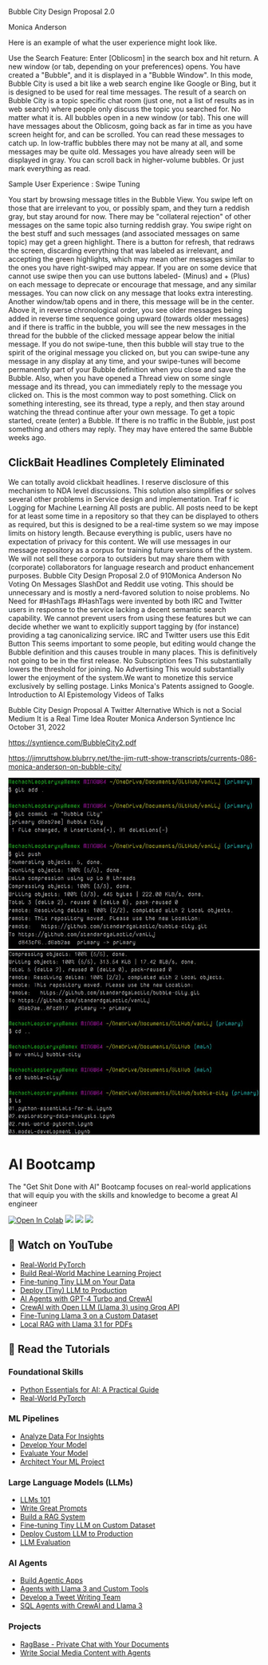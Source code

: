 
Bubble City Design Proposal 2.0

Monica Anderson 

Here is an example of what the user experience might look like. 

Use the Search Feature: Enter [Oblicosm] in the search box and hit return. A new window (or tab, 
depending on your preferences) opens. You have created a "Bubble", and it is displayed in a "Bubble 
Window". In this mode, Bubble City is used a bit like a web search engine like Google or Bing, but it is 
designed to be used for real time messages. The result of a search on Bubble City is a topic specific chat 
room (just one, not a list of results as in web search) where people only discuss the topic you searched for. 
No matter what it is. 
All bubbles open in a new window (or tab). This one will have messages about the Oblicosm, going 
back as far in time as you have screen height for, and can be scrolled. 
You can read these messages to catch up. In low-traffic bubbles there may not be many at all, and some 
messages may be quite old. Messages you have already seen will be displayed in gray. You can scroll 
back in higher-volume bubbles. Or just mark everything as read. 

Sample User Experience : Swipe Tuning 

You start by browsing message titles in the Bubble View. You swipe left on those that are irrelevant to you, or possibly spam, and they turn a reddish gray, but stay around for now. There may be "collateral rejection" of other messages on the same topic also turning reddish gray. You swipe right on the best stuff and such messages (and associated messages on same topic) may get a green highlight. There is a button for refresh, that redraws the screen, discarding everything that was labeled as irrelevant, and accepting the green highlights, which may mean other messages similar to the ones you have right-swiped may appear.  If you are on some device that cannot use swipe then you can use buttons labeled- (Minus) and + (Plus) on each message to deprecate or encourage that message, and any similar messages.  You can now click on any message that looks extra interesting. Another window/tab opens and in there, this message will be in the center. Above it, in reverse chronological order, you see older messages being added in reverse time sequence going upward (towards older messages) and if there is traffic in the bubble, you will see the new messages in the thread for the bubble of the clicked message appear below the initial message.  If you do not swipe-tune, then this bubble will stay true to the spirit of the original message you clicked on, but you can swipe-tune any message in any display at any time, and your swipe-tunes will become permanently part of your Bubble definition when you close and save the Bubble.  Also, when you have opened a Thread view on some single message and its thread, you can immediately 
reply to the message you clicked on. This is the most common way to post something. Click on something 
interesting, see its thread, type a reply, and then stay around watching the thread continue after your own 
message. 
To get a topic started, create (enter) a Bubble. If there is no traffic in the Bubble, just post something and 
others may reply. They may have entered the same Bubble weeks ago.


## ClickBait Headlines Completely Eliminated 

We can totally avoid clickbait headlines. I reserve disclosure of this mechanism to NDA level discussions. 
This solution also simplifies or solves several other problems in Service design and implementation. 
Traf f ic Logging for Machine Learning 
All posts are public. All posts need to be kept for at least some time in a repository so that they can be 
displayed to others as required, but this is designed to be a real-time system so we may impose limits on 
history length. 
Because everything is public, users have no expectation of privacy for this content. We will use messages 
in our message repository as a corpus for training future versions of the system. We will not sell these 
corpora to outsiders but may share them with (corporate) collaborators for language research and product 
enhancement purposes. 
Bubble City Design Proposal 2.0 of 
910Monica Anderson 
No Voting On Messages 
SlashDot and Reddit use voting. This should be unnecessary and is mostly a nerd-favored solution to 
noise problems. No Need for #HashTags 
#HashTags were invented by both IRC and Twitter users in response to the service lacking a decent 
semantic search capability. 
We cannot prevent users from using these features but we can decide whether we want to explicitly 
support tagging by (for instance) providing a tag canonicalizing service. 
IRC and Twitter users use this Edit Button 
This seems important to some people, but editing would change the Bubble definition and this causes 
trouble in many places. This is definitively not going to be in the first release. 
No Subscription fees 
This substantially lowers the threshold for joining. 
No Advertising 
This would substantially lower the enjoyment of the system.We want to monetize this service exclusively 
by selling postage. Links 
Monica's Patents assigned to Google. 
Introduction to AI Epistemology 
Videos of Talks

Bubble City 
Design Proposal 
A Twitter Alternative 
Which is not a Social Medium 
It is a 
Real Time Idea Router 
Monica Anderson 
Syntience Inc 
October 31, 2022


https://syntience.com/BubbleCity2.pdf


https://jimruttshow.blubrry.net/the-jim-rutt-show-transcripts/currents-086-monica-anderson-on-bubble-city/

<!-- First actual ((bubble)) -->

![](bubble-city.jpg)
![](bootstrap.jpg)


# AI Bootcamp

The "Get Shit Done with AI" Bootcamp focuses on real-world applications that will equip you with the skills and knowledge to become a great AI engineer

[![Open In Colab](https://colab.research.google.com/assets/colab-badge.svg)](https://colab.research.google.com/github/curiousily/AI-Bootcamp/)
[![](https://dcbadge.vercel.app/api/server/UaNPxVD6tv?style=flat)](https://discord.gg/UaNPxVD6tv)
[![](https://img.shields.io/youtube/channel/subscribers/UCoW_WzQNJVAjxo4osNAxd_g?label=Watch%20on%20YouTube)](https://bit.ly/venelin-subscribe)
[![](https://img.shields.io/github/license/curiousily/AI-Bootcamp)](https://github.com/curiousily/AI-Bootcamp/blob/master/LICENSE)

## 🍿 Watch on YouTube

- [Real-World PyTorch](https://www.youtube.com/watch?v=dgs_9quxZXk)
- [Build Real-World Machine Learning Project](https://www.youtube.com/watch?v=ug1FA7qzWSc)
- [Fine-tuning Tiny LLM on Your Data](https://www.youtube.com/watch?v=_KPEoCSKHcU)
- [Deploy (Tiny) LLM to Production](https://www.youtube.com/watch?v=c10rsQkczu0)
- [AI Agents with GPT-4 Turbo and CrewAI](https://www.youtube.com/watch?v=Ev0uzdzesjU)
- [CrewAI with Open LLM (Llama 3) using Groq API](https://www.youtube.com/watch?v=N5sos1X30Rw)
- [Fine-Tuning Llama 3 on a Custom Dataset](https://www.youtube.com/watch?v=0XPZlR3_GgI)
- [Local RAG with Llama 3.1 for PDFs](https://www.youtube.com/watch?v=ofNbLa2-5SU)

## 📖 Read the Tutorials

### Foundational Skills

- [Python Essentials for AI: A Practical Guide](https://www.mlexpert.io/bootcamp)
- [Real-World PyTorch](https://www.mlexpert.io/bootcamp/real-world-pytorch)

### ML Pipelines

- [Analyze Data For Insights](https://www.mlexpert.io/bootcamp/analyze-data-for-insights)
- [Develop Your Model](https://www.mlexpert.io/bootcamp/develop-your-model)
- [Evaluate Your Model](https://www.mlexpert.io/bootcamp/evaluate-your-model)
- [Architect Your ML Project](https://www.mlexpert.io/bootcamp/architect-your-ml-project)

### Large Language Models (LLMs)

- [LLMs 101](https://www.mlexpert.io/bootcamp/llms-101)
- [Write Great Prompts](https://www.mlexpert.io/bootcamp/write-great-prompts)
- [Build a RAG System](https://www.mlexpert.io/bootcamp/build-a-rag-system)
- [Fine-tuning Tiny LLM on Custom Dataset](https://www.mlexpert.io/bootcamp/fine-tuning-tiny-llm-on-custom-dataset)
- [Deploy Custom LLM to Production](https://www.mlexpert.io/bootcamp/deploy-custom-llm-to-production)
- [LLM Evaluation](https://www.mlexpert.io/bootcamp/llm-evaluation)

### AI Agents

- [Build Agentic Apps](https://www.mlexpert.io/bootcamp/build-agentic-apps)
- [Agents with Llama 3 and Custom Tools](https://www.mlexpert.io/bootcamp/agents-with-llama-3-and-custom-tools)
- [Develop a Tweet Writing Team](https://www.mlexpert.io/bootcamp/ai-agents-in-action)
- [SQL Agents with CrewAI and Llama 3](https://www.mlexpert.io/bootcamp/sql-agents-with-crewai)

### Projects

- [RagBase - Private Chat with Your Documents](https://www.mlexpert.io/bootcamp/ragbase-local-rag)
- [Write Social Media Content with Agents](https://www.mlexpert.io/bootcamp/write-social-media-content-with-agents)
